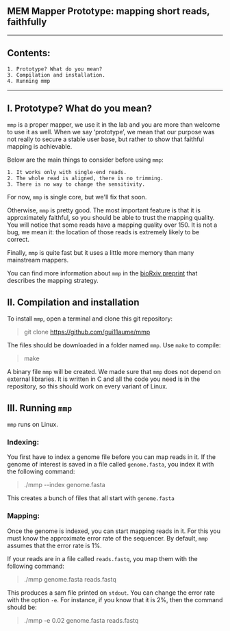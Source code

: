 ## MEM Mapper Prototype: mapping short reads, faithfully ##
---
## Contents: ##
    1. Prototype? What do you mean?
    3. Compilation and installation.
    4. Running mmp

---
## I. Prototype? What do you mean? ##

`mmp` is a proper mapper, we use it in the lab and you are more than
welcome to use it as well. When we say ‘prototype’, we mean that
our purpose was not really to secure a stable user base, but rather to
show that faithful mapping is achievable.

Below are the main things to consider before using `mmp`:

    1. It works only with single-end reads.
    2. The whole read is aligned, there is no trimming.
    3. There is no way to change the sensitivity.

For now, `mmp` is single core, but we'll fix that soon.

Otherwise, `mmp` is pretty good. The most important feature is that it
is approximately faithful, so you should be able to trust the mapping
quality. You will notice that some reads have a mapping quality over 150.
It is not a bug, we mean it: the location of those reads is extremely
likely to be correct.

Finally, `mmp` is quite fast but it uses a little more memory than
many mainstream mappers.

You can find more information about `mmp` in the
[bioRxiv preprint](https://www.biorxiv.org/content/10.1101/2020.02.10.942599v1)
that describes the mapping strategy.


II. Compilation and installation
---------------------------------

To install `mmp`, open a terminal and clone this git repository:

 > git clone https://github.com/gui11aume/mmp

The files should be downloaded in a folder named `mmp`. Use `make` to
compile:

 > make

A binary file `mmp` will be created. We made sure that `mmp` does not
depend on external libraries. It is written in C and all the code you
need is in the repository, so this should work on every variant of
Linux.


III. Running `mmp`
--------------------

`mmp` runs on Linux.

### Indexing:

You first have to index a genome file before you can map reads in it. If
the genome of interest is saved in a file called `genome.fasta`, you
index it with the following command:

  > ./mmp --index genome.fasta
  
This creates a bunch of files that all start with `genome.fasta`  
      
### Mapping:

Once the genome is indexed, you can start mapping reads in it. For this
you must know the approximate error rate of the sequencer. By default,
`mmp` assumes that the error rate is 1%.

If your reads are in a file called `reads.fastq`, you map them with the
following command:

  > ./mmp genome.fasta reads.fastq

This produces a sam file printed on `stdout`. You can change the error
rate with the option `-e`. For instance, if you know that it is 2%,
then the command should be:

  > ./mmp -e 0.02 genome.fasta reads.fastq

